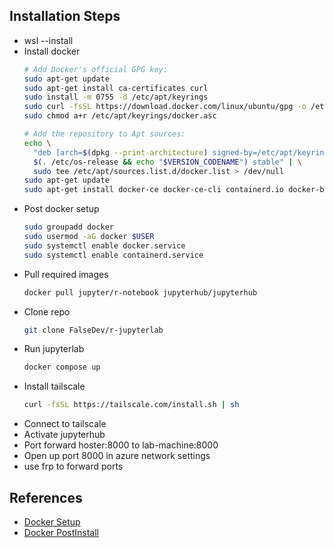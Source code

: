 
## Installation Steps

- wsl --install
- Install docker
	```bash
	# Add Docker's official GPG key:
	sudo apt-get update
	sudo apt-get install ca-certificates curl
	sudo install -m 0755 -d /etc/apt/keyrings
	sudo curl -fsSL https://download.docker.com/linux/ubuntu/gpg -o /etc/apt/keyrings/docker.asc
	sudo chmod a+r /etc/apt/keyrings/docker.asc
	
	# Add the repository to Apt sources:
	echo \
	  "deb [arch=$(dpkg --print-architecture) signed-by=/etc/apt/keyrings/docker.asc] https://download.docker.com/linux/ubuntu \
	  $(. /etc/os-release && echo "$VERSION_CODENAME") stable" | \
	  sudo tee /etc/apt/sources.list.d/docker.list > /dev/null
	sudo apt-get update
	sudo apt-get install docker-ce docker-ce-cli containerd.io docker-buildx-plugin docker-compose-plugin
	```
- Post docker setup
	```bash
	sudo groupadd docker
	sudo usermod -aG docker $USER
	sudo systemctl enable docker.service
	sudo systemctl enable containerd.service
	```
- Pull required images
	```bash
	docker pull jupyter/r-notebook jupyterhub/jupyterhub
	```
- Clone repo
	```bash
	git clone FalseDev/r-jupyterlab
	```
- Run jupyterlab
	```bash
	docker compose up
	```
- Install tailscale
	```bash
	curl -fsSL https://tailscale.com/install.sh | sh
	```
- Connect to tailscale
- Activate jupyterhub
- Port forward hoster:8000 to lab-machine:8000
- Open up port 8000 in azure network settings
- use frp to forward ports

## References

- [Docker Setup](https://docs.docker.com/engine/install/ubuntu/)
- [Docker PostInstall](https://docs.docker.com/engine/install/linux-postinstall/)